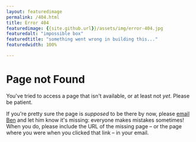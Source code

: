 ```yaml
---
layout: featuredimage
permalink: /404.html
title: Error 404
featuredimage: {{site.github.url}}/assets/img/error-404.jpg
featuredalt: "impossible box"
featuredtitle: "something went wrong in building this..."
featuredwidth: 100%

---
```


# Page not Found
You've tried to access a page that isn't available, or at least not *yet*. Please be patient.

If you're pretty sure the page is *supposed* to be there by now, please [email Ben](mailto:millerb@pitt.edu) and let him know it's missing: everyone makes mistakes sometimes! When you do, please include the URL of the missing page – or the page where you were when you clicked that link – in your email.
